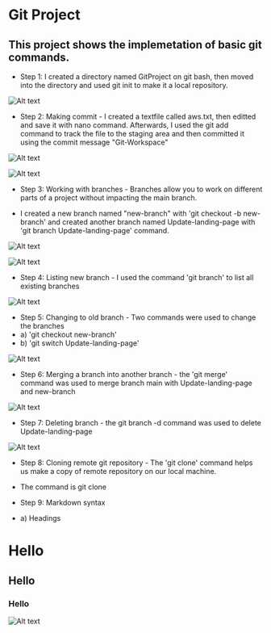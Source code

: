 # Git Project

## This project shows the implemetation of basic git commands.

- Step 1: I created a directory named GitProject on git bash, then moved into the directory and used git init to make it a local repository.

![Alt text](<git init.png>)

- Step 2: Making commit - I created a textfile called aws.txt, then editted and save it with nano command. Afterwards, I used the git add command to track the file to the staging area and then committed it using the commit message "Git-Workspace"  

![Alt text](<Images/touch and nano.png>)


![Alt text](<git add & commit-1.png>)

- Step 3: Working with branches - Branches allow you to work on different parts of a project without impacting the main branch. 

- I created a new branch named "new-branch" with 'git checkout -b new-branch' and created another branch named Update-landing-page with 'git branch Update-landing-page' command.

![Alt text](<Images/new branch.png>)

![Alt text](<Images/4-second branch.png>)

- Step 4: Listing new branch - I used the command 'git branch' to list all existing branches

![Alt text](<Images/4-second branch.png>)

- Step 5: Changing to old branch - Two commands were used to change the branches 
- a) 'git checkout new-branch'
- b) 'git switch Update-landing-page'

![Alt text](<5-changing branch.png>)

- Step 6: Merging a branch into another branch - the 'git merge' command was used to merge branch main with Update-landing-page and new-branch

![Alt text](<6-git merge.png>)

- Step 7: Deleting branch - the git branch -d command was used to delete Update-landing-page

![Alt text](<7-branch delete.png>)

- Step 8: Cloning remote git repository - The 'git clone' command helps us make a copy of remote repository on our local machine.
- The command is git clone <link to your remote repository>


- Step 9: Markdown syntax

- a) Headings

# Hello

## Hello

### Hello 

![Alt text](9-Tags-headings.png)



























